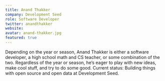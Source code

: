 ```yaml
---
title: Anand Thakker
company: Development Seed
role: Software Developer
twitter: anandthakker
website: 
avatar: anand-thakker.jpg
featured: true
---
```

Depending on the year or season, Anand Thakker is either a software developer, a high school math and CS teacher, or some combination of the two. Regardless of the year or season, he’s eager to play with new ideas, make cool stuff, and try to do some good. Current status: Building things with open source and open data at Development Seed.